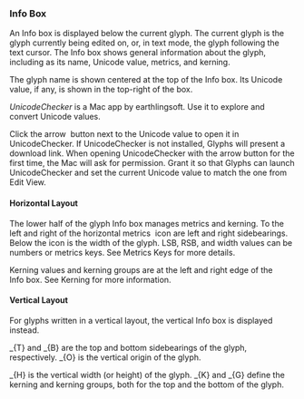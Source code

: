 ### Info Box

An Info box is displayed below the current glyph.
The current glyph is the glyph currently being edited on, or, in text mode, the glyph following the text cursor.
The Info box shows general information about the glyph, including as its name, Unicode value, metrics, and kerning.

The glyph name is shown centered at the top of the Info box.
Its Unicode value, if any, is shown in the top-right of the box.

_UnicodeChecker_ is a Mac app by earthlingsoft.
Use it to explore and convert Unicode values.

Click the arrow  button next to the Unicode value to open it in UnicodeChecker.
If UnicodeChecker is not installed, Glyphs will present a download link.
When opening UnicodeChecker with the arrow button for the first time, the Mac will ask for permission.
Grant it so that Glyphs can launch UnicodeChecker and set the current Unicode value to match the one from Edit View.

#### Horizontal Layout

The lower half of the glyph Info box manages metrics and kerning.
To the left and right of the horizontal metrics  icon are left and right sidebearings.
Below the icon is the width of the glyph.
LSB, RSB, and width values can be numbers or metrics keys.
See Metrics Keys for more details.

Kerning values and kerning groups are at the left and right edge of the Info box.
See Kerning for more information.

#### Vertical Layout

For glyphs written in a vertical layout, the vertical Info box is displayed instead.

_{T} and _{B} are the top and bottom sidebearings of the glyph, respectively.
_{O} is the vertical origin of the glyph.

_{H} is the vertical width (or height) of the glyph.
_{K} and _{G} define the kerning and kerning groups, both for the top and the bottom of the glyph.